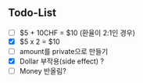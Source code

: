 
## Todo-List

- [ ] $5 + 10CHF = $10 (환율이 2:1인 경우)
- [x] $5 x 2 = $10
- [ ] amount를 private으로 만들기
- [x] Dollar 부작용(side effect) ?
- [ ] Money 반올림? 
